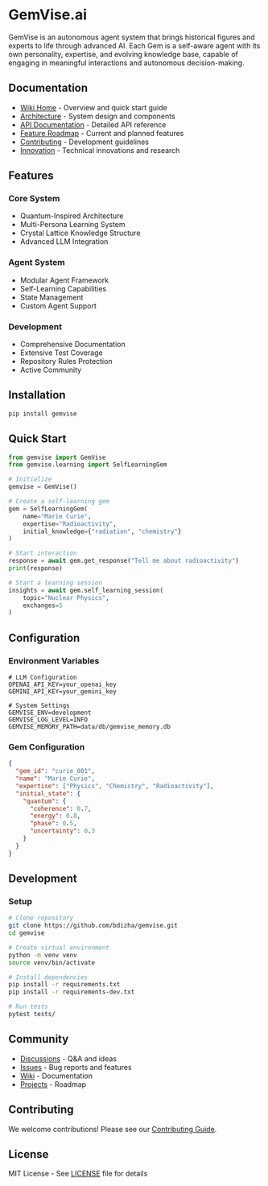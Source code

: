 # GemVise.ai

GemVise is an autonomous agent system that brings historical figures and experts to life through advanced AI. Each Gem is a self-aware agent with its own personality, expertise, and evolving knowledge base, capable of engaging in meaningful interactions and autonomous decision-making.

## Documentation

- [Wiki Home](https://github.com/bdizha/gemvise/wiki) - Overview and quick start guide
- [Architecture](https://github.com/bdizha/gemvise/wiki/Architecture) - System design and components
- [API Documentation](https://github.com/bdizha/gemvise/wiki/API-Documentation) - Detailed API reference
- [Feature Roadmap](https://github.com/bdizha/gemvise/wiki/Feature-Roadmap) - Current and planned features
- [Contributing](https://github.com/bdizha/gemvise/wiki/Contributing) - Development guidelines
- [Innovation](https://github.com/bdizha/gemvise/wiki/Innovation) - Technical innovations and research

## Features

### Core System
- Quantum-Inspired Architecture
- Multi-Persona Learning System
- Crystal Lattice Knowledge Structure
- Advanced LLM Integration

### Agent System
- Modular Agent Framework
- Self-Learning Capabilities
- State Management
- Custom Agent Support

### Development
- Comprehensive Documentation
- Extensive Test Coverage
- Repository Rules Protection
- Active Community

## Installation

```bash
pip install gemvise
```

## Quick Start

```python
from gemvise import GemVise
from gemvise.learning import SelfLearningGem

# Initialize
gemvise = GemVise()

# Create a self-learning gem
gem = SelfLearningGem(
    name="Marie Curie",
    expertise="Radioactivity",
    initial_knowledge={"radiation", "chemistry"}
)

# Start interaction
response = await gem.get_response("Tell me about radioactivity")
print(response)

# Start a learning session
insights = await gem.self_learning_session(
    topic="Nuclear Physics",
    exchanges=5
)
```

## Configuration

### Environment Variables
```env
# LLM Configuration
OPENAI_API_KEY=your_openai_key
GEMINI_API_KEY=your_gemini_key

# System Settings
GEMVISE_ENV=development
GEMVISE_LOG_LEVEL=INFO
GEMVISE_MEMORY_PATH=data/db/gemvise_memory.db
```

### Gem Configuration
```json
{
  "gem_id": "curie_001",
  "name": "Marie Curie",
  "expertise": ["Physics", "Chemistry", "Radioactivity"],
  "initial_state": {
    "quantum": {
      "coherence": 0.7,
      "energy": 0.8,
      "phase": 0.5,
      "uncertainty": 0.3
    }
  }
}
```

## Development

### Setup
```bash
# Clone repository
git clone https://github.com/bdizha/gemvise.git
cd gemvise

# Create virtual environment
python -m venv venv
source venv/bin/activate

# Install dependencies
pip install -r requirements.txt
pip install -r requirements-dev.txt

# Run tests
pytest tests/
```

## Community

- [Discussions](https://github.com/bdizha/gemvise/discussions) - Q&A and ideas
- [Issues](https://github.com/bdizha/gemvise/issues) - Bug reports and features
- [Wiki](https://github.com/bdizha/gemvise/wiki) - Documentation
- [Projects](https://github.com/bdizha/gemvise/projects) - Roadmap

## Contributing

We welcome contributions! Please see our [Contributing Guide](https://github.com/bdizha/gemvise/wiki/Contributing).

## License

MIT License - See [LICENSE](LICENSE) file for details
